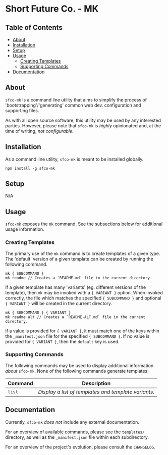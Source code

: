 # Short Future Co. - MK

## Table of Contents
- [About](#about)
- [Installation](#installation)
- [Setup](#setup)
- [Usage](#usage)
	- [Creating Templates](#creating-templates)
	- [Supporting Commands](#supporting-commands)
- [Documentation](#documentation)

## About
`sfco-mk` is a command line utility that aims to simplify the process of 'bootstrapping'/'generating' common web dev. configuration and supporting files.

As with all open source software, this utility may be used by any interested parties. However, please note that `sfco-mk` is *highly* opinionated and, at the time of writing, *not configurable*.

## Installation
As a command line utility, `sfco-mk` is meant to be installed globally.

```
npm install -g sfco-mk
```

## Setup
N/A

## Usage
`sfco-mk` exposes the `mk` command. See the subsections below for additional usage information.

### Creating Templates
The primary use of the `mk` command is to create templates of a given type. The 'default' version of a given template can be created by running the following command.

```
mk { SUBCOMMAND }
mk readme // Creates a `README.md` file in the current directory.
```

If a given template has many 'variants' (eg. different versions of the template), then `mk` may be invoked with a `{ VARIANT }` option. When invoked correctly, the file which matches the specified `{ SUBCOMMAND }` and optional `{ VARIANT }` will be created in the current directory.

```
mk { SUBCOMMAND } { VARIANT }
mk readme alt // Creates a `README-ALT.md` file in the current directory.
```

If a value is provided for `{ VARIANT }`, it must match one of the keys within the `_manifest.json` file for the specified `{ SUBCOMMAND }`. If no value is provided for `{ VARIANT }`, then the `default` key is used.

### Supporting Commands
The following commands may be used to display additional information *about* `sfco-mk`. None of the following commands generate templates:

Command | Description
--- | ---
`list`  | *Display a list of templates and template variants.*

## Documentation
Currently, `sfco-mk` *does not* include any external documentation. 

For an overview of available commands, please see the `templates/` directory, as well as the `_manifest.json` file within each subdirectory.

For an overview of the project's evolution, please consult the `CHANGELOG`.

